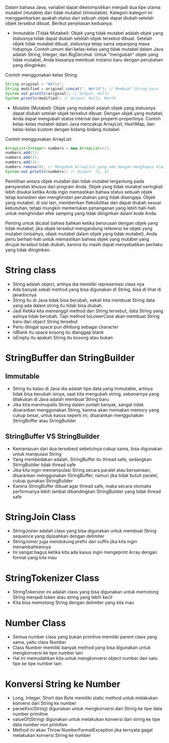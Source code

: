 Dalam bahasa Java, variabel dapat dikelompokkan menjadi dua tipe utama: mutabel (mutable) dan tidak mutabel (immutable).
Kategori-kategori ini menggambarkan apakah status dari sebuah objek dapat diubah setelah objek tersebut dibuat. Berikut
penjelasan keduanya:

- Immutable (Tidak Mutabel): Objek yang tidak mutabel adalah objek yang statusnya tidak dapat diubah setelah objek tersebut dibuat.
Setelah objek tidak mutabel dibuat, statusnya tetap sama sepanjang masa hidupnya.
Contoh umum dari kelas-kelas yang tidak mutabel dalam Java adalah String, Integer, dan BigDecimal.
Untuk "mengubah" objek yang tidak mutabel, Anda biasanya membuat instansi baru dengan perubahan yang diinginkan.

Contoh menggunakan kelas String:
```java
String original = "Hello";
String modified = original.concat(", World"); // Membuat String baru
System.out.println(original); // Output: Hello
System.println(modified); // Output: Hello, World
```

- Mutable (Mutabel): Objek yang mutabel adalah objek yang statusnya dapat diubah setelah objek tersebut dibuat. 
Dengan objek yang mutabel, Anda dapat mengubah status internal dan properti-propertinya.
Contoh kelas-kelas mutabel dalam Java mencakup ArrayList, HashMap, dan kelas-kelas kustom dengan bidang-bidang mutabel.

Contoh menggunakan ArrayList:
```java
ArrayList<Integer> numbers = new ArrayList<>();
numbers.add(1);
numbers.add(2);
numbers.add(3);
numbers.remove(0); // Mengubah ArrayList yang ada dengan menghapus elemen pertama
System.out.println(numbers); // Output: [2, 3]
```

Pemilihan antara objek mutabel dan tidak mutabel tergantung pada persyaratan khusus dari program Anda. Objek yang tidak
mutabel seringkali lebih disukai ketika Anda ingin memastikan bahwa status sebuah objek tetap konsisten dan menghindari
perubahan yang tidak disengaja. Objek yang mutabel, di sisi lain, memberikan fleksibilitas dan dapat diubah sesuai
kebutuhan, tetapi mungkin memerlukan penanganan yang lebih hati-hati untuk menghindari efek samping yang tidak
diinginkan dalam kode Anda.

Penting untuk dicatat bahwa bahkan ketika berurusan dengan objek yang tidak mutabel, jika objek tersebut mengandung
referensi ke objek yang mutabel (misalnya, objek mutabel dalam objek yang tidak mutabel), Anda perlu berhati-hati untuk
memastikan bahwa objek yang mutabel yang dirujuk tersebut tidak diubah, karena itu masih dapat menyebabkan perilaku yang
tidak diinginkan.

# String class

- String adalah object, artinya dia memiliki representasi class nya
- Ada banyak sekali method yang bisa digunakan di String, bisa di lihat di javadocnya
- String itu di Java tidak bisa berubah, sekali kita membuat String data yang ada dalam string itu tidak bisa diubah.
- Jadi Ketika kita memanggil method dari String tersebut, data String yang aslinya tidak berubah. Tapi method
  toLowerCase akan membuat String baru dari object String tersebut
- Perlu diingat space pun dihitung sebagai character
- isBlank itu space kosong itu dianggap blank
- isEmpty itu apakah String itu kosong atau bukan

# StringBuffer dan StringBuilder

## Immutable

- String itu kalau di Java dia adalah tipe data yang Immutable, artinya tidak bisa berubah isinya, saat kita mengubah
  string, sebenarnya yang dilakukan di Java adalah membuat String baru.
- Jika kita manimupalis String dalam jumlah banyak, sangat tidak disarankan menggunakan String, karena akan memakan
  memory yang cukup besar, untuk kasus seperti ini, disarankan menggunakan StringBuffer atau StringBuilder

## StringBuffer VS StringBuilder
- Kemampuan dari dua tersebeut sebetulnya cukup sama, bisa digunakan untuk manipulasi String
- Yang membedakan adalah, StringBuffer itu thread safe, sedangkan StringBuilder tidak thread safe
- Jika kita ingin memanipulasi String secara paralel atau bersamaan, disarankan menggunakan StringBuffer, namun jika tidak butuh paralel, cukup gunakan StringBuilder
- Karena StringBuffer dibuat agar thread safe, maka secara otomatis performanya lebih lambat dibandingkan StringBuilder yang tidak thread safe

# StringJoin Class
- StringJoiner adalah class yang bisa digunakan untuk membuat String sequence yang dipisahkan dengan delimiter
- StringJoiner juga mendukung prefix dan suffix jika kita ingin menambahkannya
- Ini sangat bagus ketika kita ada kasus ingin mengeprint Array dengan format yang kita mau

# StringTokenizer Class
- StringTokenizer ini adalah class yang bisa digunakan untuk memotong String menjadi token atau string yang lebih kecil
- Kita bisa memotong String dengan delimiter yang kita mau

# Number Class
- Semua number class yang bukan primitive memiliki parent class yang sama, yaitu class Number
- Class Number memiliki banyak method yang bisa digunakan untuk mengkonversi ke tipe number lain
- Hal ini memudahkan kita untuk mengkonversi object number dari satu tipe ke tipe number lain

# Konversi String ke Number
- Long, Integer, Short dan Byte memiliki static method untuk melakukan konversi dari String ke number
- parseXxx(String) digunakan untuk mengkonversi dari String ke tipe data number primitive
- valueOf(String) digunakan untuk melakukan konversi dari string ke tipe data number non primitive
- Method ini akan Throw NumberFormatException jika ternyata gagal melakukan konversi String ke number

